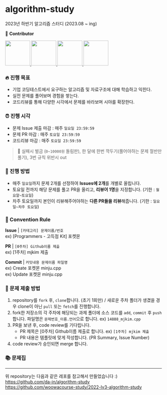 # algorithm-study
2023년 하반기 알고리즘 스터디 (2023.08 ~ ing) 

👋 **Contributor**
<div>
  <a href="https://github.com/mjkim1019">
    <img src="https://avatars.githubusercontent.com/u/50831854?v=4" width="80" style="max-width:100%;">
  </a>
  <a href="https://github.com/leehyewon0531">
    <img src="https://avatars.githubusercontent.com/u/50830078?v=4" width="80" style="max-width:100%;">
  </a>
  <a href="https://github.com/hyeonseop2080">
    <img src="https://avatars.githubusercontent.com/u/100904828?v=4" width="80" style="max-width:100%;">
  </a>
  <a href="https://github.com/sms1375">
    <img src="https://avatars.githubusercontent.com/u/102645960?v=4" width="80" style="max-width:100%;">
  </a>
</div>

### 🔥 진행 목표
- 기업 코딩테스트에서 요구하는 알고리즘 및 자료구조에 대해 학습하고 익힌다.
- 실전 문제를 풀어보며 경험을 쌓는다.
- 코드리뷰를 통해 다양한 시각에서 문제를 바라보며 시야를 확장한다.

### ⏰ 진행 시각
- 문제 Issue 제출 마감 : 매주 `일요일 23:59:59`
- 문제 PR 마감 : 매주 `토요일 23:59:59`
- 코드리뷰 마감 : 매주 `토요일 23:59:59`
> 🚨 실패시 벌금 (`0~10000원` 돌림판), 한 달에 한번 깍두기(풀어야하는 문제 절반만 풀기), 
3번 규칙 위반시 out

### 📢 진행 방법
- 매주 `일요일`까지 문제 2개를 선정하여 **Issues에 2개**를 개별로 올립니다.
- 토요일 전까지 해당 문제를 풀고 PR을 올리고, **리뷰어 1명**을 지정합니다. (기한 : `월요알~토요일`)
- 차주 토요일까지 본인이 리뷰해주어야하는 **다른 PR들을 리뷰**해줍니다. (기한 : `일요일~차주 토요일`)

### 🌈 Convention Rule
**Issue** | `[카테고리] 문제이름/번호` </br>
ex) [Programmers - 고득점 Kit] 포켓몬 

**PR** | `[0주차] Github이름 제출` </br>
ex) [1주차] mjkim 제출

**Commit** | `커밋내용 문제이름 파일명` </br>
ex) Create 포켓몬 minju.cpp </br>
ex) Update 포켓몬 minju.cpp

### 🍿 문제 제출 방법
1. repository를 `fork` 후, `clone`합니다. (초기 1회만) 
/ 새로운 주차 폴더가 생겼을 경우 clone이 아닌 `pull` 또는 `fetch`를 진행합니다.
2. fork한 저장소의 각 주차에 해당되는 과제 폴더에 소스 코드를 `add`, `commit` 후 `push` 합니다. 파일명은 `문제번호_이름.언어`으로 합니다. ex) `14888_mjkim.cpp`
3. PR을 보낸 후, code review를 기다립니다.
   - PR 제목은 [0주차] Github이름 제출로 합니다. ex) `[1주차] mjkim 제출`
   - PR 내용은 템플릿에 맞게 작성합니다. (PR Summary, Issue Number)
4. code review가 승인되면 merge 합니다.

### 📚 문제집

----
위 repository는 다음과 같은 레포를 참고해서 만들었습니다 :) </br>
https://github.com/da-in/algorithm-study </br>
https://github.com/woowacourse-study/2022-lv3-algorithm-study
